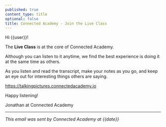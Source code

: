 ```yaml
---
published: true
content_type: title
optional: false
title: Connected Academy - Join the Live Class
---
```

Hi {{user}}!

The **Live Class** is at the core of Connected Academy.

Although you can listen to it anytime, we find the best experience is doing it at the same time as others.

As you listen and read the transcript, make your notes as you go, and keep an eye out for interesting things others are saying.

https://talkingpictures.connectedacademy.io

Happy listening!

Jonathan at Connected Academy

----
_This email was sent by Connected Academy at {{date}}_